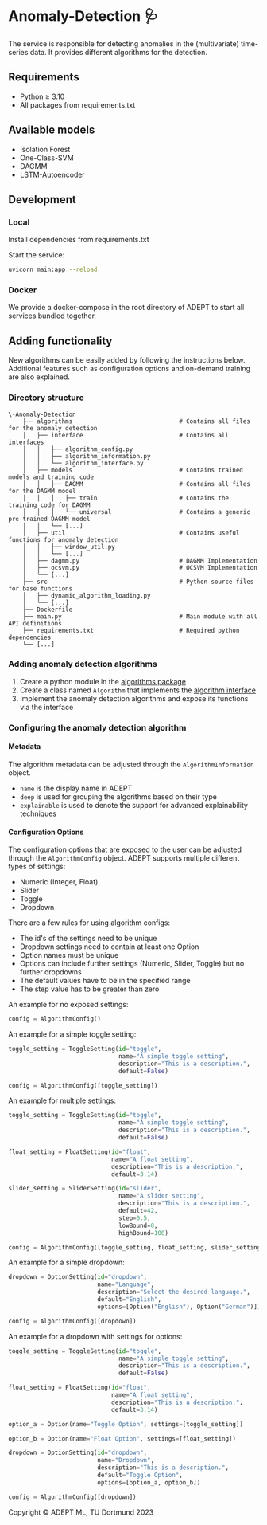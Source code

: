 # Anomaly-Detection 🩺

The service is responsible for detecting anomalies in the (multivariate) time-series data.
It provides different algorithms for the detection.

## Requirements

+ Python ≥ 3.10
+ All packages from requirements.txt

## Available models

* Isolation Forest
* One-Class-SVM
* DAGMM
* LSTM-Autoencoder

## Development

### Local

Install dependencies from requirements.txt

Start the service:

```sh
uvicorn main:app --reload
```

### Docker

We provide a docker-compose in the root directory of ADEPT to start all services bundled together.

## Adding functionality

New algorithms can be easily added by following the instructions below.
Additional features such as configuration options and on-demand training are also explained.

### Directory structure

```
\-Anomaly-Detection
    ├── algorithms                              # Contains all files for the anomaly detection
    │   ├── interface                           # Contains all interfaces
    │   │   ├── algorithm_config.py
    │   │   ├── algorithm_information.py
    │   │   └── algorithm_interface.py
    │   ├── models                              # Contains trained models and training code
    │   │   ├── DAGMM                           # Contains all files for the DAGMM model
    │   │   │   ├── train                       # Contains the training code for DAGMM
    │   │   │   └── universal                   # Contains a generic pre-trained DAGMM model
    │   │   └── [...]
    │   ├── util                                # Contains useful functions for anomaly detection
    │   │   ├── window_util.py
    │   │   └── [...]
    │   ├── dagmm.py                            # DAGMM Implementation
    │   ├── ocsvm.py                            # OCSVM Implementation
    │   └── [...]
    ├── src                                     # Python source files for base functions
    │   ├── dynamic_algorithm_loading.py
    │   └── [...]
    ├── Dockerfile
    ├── main.py                                 # Main module with all API definitions
    ├── requirements.txt                        # Required python dependencies
    └── [...]
```

### Adding anomaly detection algorithms

1. Create a python module in the [algorithms package](algorithms)
2. Create a class named `Algorithm` that implements
   the [algorithm interface](algorithms/interface/algorithm_interface.py)
3. Implement the anomaly detection algorithms and expose its functions via the interface

### Configuring the anomaly detection algorithm

#### Metadata

The algorithm metadata can be adjusted through the `AlgorithmInformation` object.

* `name` is the display name in ADEPT
* `deep` is used for grouping the algorithms based on their type
* `explainable` is used to denote the support for advanced explainability techniques

#### Configuration Options

The configuration options that are exposed to the user can be adjusted through the `AlgorithmConfig` object.
ADEPT supports multiple different types of settings:

* Numeric (Integer, Float)
* Slider
* Toggle
* Dropdown

There are a few rules for using algorithm configs:

* The id's of the settings need to be unique
* Dropdown settings need to contain at least one Option
* Option names must be unique
* Options can include further settings (Numeric, Slider, Toggle) but no further dropdowns
* The default values have to be in the specified range
* The step value has to be greater than zero

An example for no exposed settings:

```python
config = AlgorithmConfig()
```

An example for a simple toggle setting:

```python
toggle_setting = ToggleSetting(id="toggle",
                               name="A simple toggle setting",
                               description="This is a description.",
                               default=False)

config = AlgorithmConfig([toggle_setting])
```

An example for multiple settings:

```python
toggle_setting = ToggleSetting(id="toggle",
                               name="A simple toggle setting",
                               description="This is a description.",
                               default=False)

float_setting = FloatSetting(id="float",
                             name="A float setting",
                             description="This is a description.",
                             default=3.14)

slider_setting = SliderSetting(id="slider",
                               name="A slider setting",
                               description="This is a description.",
                               default=42,
                               step=0.5,
                               lowBound=0,
                               highBound=100)

config = AlgorithmConfig([toggle_setting, float_setting, slider_setting])
```

An example for a simple dropdown:

```python
dropdown = OptionSetting(id="dropdown",
                         name="Language",
                         description="Select the desired language.",
                         default="English",
                         options=[Option("English"), Option("German")])

config = AlgorithmConfig([dropdown])
```

An example for a dropdown with settings for options:

```python
toggle_setting = ToggleSetting(id="toggle",
                               name="A simple toggle setting",
                               description="This is a description.",
                               default=False)

float_setting = FloatSetting(id="float",
                             name="A float setting",
                             description="This is a description.",
                             default=3.14)

option_a = Option(name="Toggle Option", settings=[toggle_setting])

option_b = Option(name="Float Option", settings=[float_setting])

dropdown = OptionSetting(id="dropdown",
                         name="Dropdown",
                         description="This is a description.",
                         default="Toggle Option",
                         options=[option_a, option_b])

config = AlgorithmConfig([dropdown])
```

Copyright © ADEPT ML, TU Dortmund 2023

